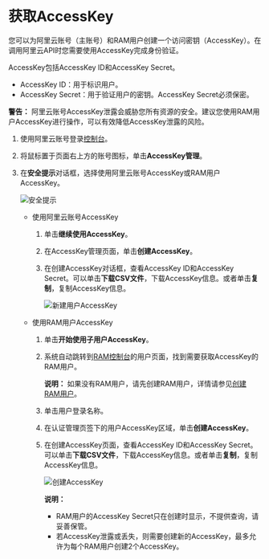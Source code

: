 # 获取AccessKey

您可以为阿里云账号（主账号）和RAM用户创建一个访问密钥（AccessKey）。在调用阿里云API时您需要使用AccessKey完成身份验证。

AccessKey包括AccessKey ID和AccessKey Secret。

-   AccessKey ID：用于标识用户。
-   AccessKey Secret：用于验证用户的密钥。AccessKey Secret必须保密。

**警告：** 阿里云账号AccessKey泄露会威胁您所有资源的安全。建议您使用RAM用户AccessKey进行操作，可以有效降低AccessKey泄露的风险。

1.  使用阿里云账号登录[控制台](https://home-intl.console.aliyun.com/)。

2.  将鼠标置于页面右上方的账号图标，单击**AccessKey管理**。

3.  在**安全提示**对话框，选择使用阿里云账号AccessKey或RAM用户AccessKey。

    ![安全提示](https://static-aliyun-doc.oss-accelerate.aliyuncs.com/assets/img/zh-CN/3675425061/p48002.png)

    -   使用阿里云账号AccessKey
        1.  单击**继续使用AccessKey**。
        2.  在AccessKey管理页面，单击**创建AccessKey**。
        3.  在创建AccessKey对话框，查看AccessKey ID和AccessKey Secret。可以单击**下载CSV文件**，下载AccessKey信息。或者单击**复制**，复制AccessKey信息。

            ![新建用户AccessKey](https://static-aliyun-doc.oss-accelerate.aliyuncs.com/assets/img/zh-CN/8947359951/p48003.png)

    -   使用RAM用户AccessKey
        1.  单击**开始使用子用户AccessKey**。
        2.  系统自动跳转到[RAM控制台](https://ram.console.aliyun.com/users/new)的用户页面，找到需要获取AccessKey的RAM用户。

            **说明：** 如果没有RAM用户，请先创建RAM用户，详情请参见[创建RAM用户](/intl.zh-CN/用户管理/创建RAM用户.md)。

        3.  单击用户登录名称。
        4.  在认证管理页签下的用户AccessKey区域，单击**创建AccessKey**。
        5.  在创建AccessKey页面，查看AccessKey ID和AccessKey Secret。可以单击**下载CSV文件**，下载AccessKey信息。或者单击**复制**，复制AccessKey信息。

            ![创建AccessKey](https://static-aliyun-doc.oss-accelerate.aliyuncs.com/assets/img/zh-CN/7037906061/p48004.png)

            **说明：**

            -   RAM用户的AccessKey Secret只在创建时显示，不提供查询，请妥善保管。
            -   若AccessKey泄露或丢失，则需要创建新的AccessKey，最多允许为每个RAM用户创建2个AccessKey。

